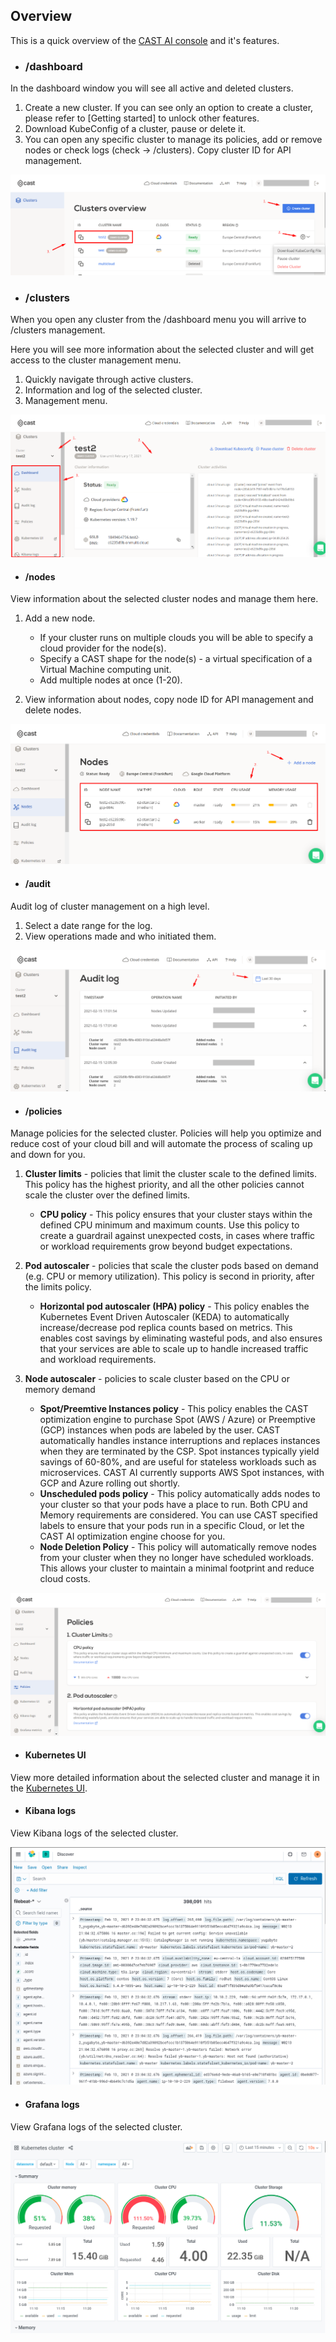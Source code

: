 ## Overview

This is a quick overview of the [CAST AI console](https://console.cast.ai) and it's features.

- ### /dashboard

In the dashboard window you will see all active and deleted clusters.

1. Create a new cluster. If you can see only an option to create a cluster, please refer to [Getting started] to unlock other features.
2. Download KubeConfig of a cluster, pause or delete it.
3. You can open any specific cluster to manage its policies, add or remove nodes or check logs (check -> /clusters). Copy cluster ID for API management.

![](images/dashboard.png)

- ### /clusters

When you open any cluster from the /dashboard menu you will arrive to /clusters management.

Here you will see more information about the selected cluster and will get access to the cluster management menu.

1. Quickly navigate through active clusters.
2. Information and log of the selected cluster.
3. Management menu.

![](images/clusters.png)

  - #### /nodes
  
  View information about the selected cluster nodes and manage them here.
  
  1. Add a new node.
     - If your cluster runs on multiple clouds you will be able to specify a cloud provider for the node(s).
     - Specify a CAST shape for the node(s) - a virtual specification of a Virtual Machine computing unit.
     - Add multiple nodes at once (1-20).
     
  2. View information about nodes, copy node ID for API management and delete nodes.
  
![](images/nodes.png)
  
  - #### /audit
  
  Audit log of cluster management on a high level.
  
  1. Select a date range for the log.
  2. View operations made and who initiated them.
  
![](images/auditlog.png)
  
  - #### /policies
  
  Manage policies for the selected cluster. Policies will help you optimize and reduce cost of your cloud bill and will automate the process of scaling up and down for you.
  
  1. **Cluster limits** - policies that limit the cluster scale to the defined limits. This policy has the highest priority, and all the other policies cannot scale the cluster over the defined limits.
     - **CPU policy** - This policy ensures that your cluster stays within the defined CPU minimum and maximum counts. Use this policy to create a guardrail against unexpected costs, in cases where traffic or workload requirements grow beyond budget expectations.

  2. **Pod autoscaler** - policies that scale the cluster pods based on demand (e.g. CPU or memory utilization). This policy is second in priority, after the limits policy.
     - **Horizontal pod autoscaler (HPA) policy** - This policy enables the Kubernetes Event Driven Autoscaler (KEDA) to automatically increase/decrease pod replica counts based on metrics. This enables cost savings by eliminating wasteful pods, and also ensures that your services are able to scale up to handle increased traffic and workload requirements.

  3. **Node autoscaler** - policies to scale cluster based on the CPU or memory demand
     - **Spot/Preemtive Instances policy** - This policy enables the CAST optimization engine to purchase Spot (AWS / Azure) or Preemptive (GCP) instances when pods are labeled by the user. CAST automatically handles instance interruptions and replaces instances when they are terminated by the CSP. Spot instances typically yield savings of 60-80%, and are useful for stateless workloads such as microservices. CAST AI currently supports AWS Spot instances, with GCP and Azure rolling out shortly.
     - **Unscheduled pods policy** - This policy automatically adds nodes to your cluster so that your pods have a place to run. Both CPU and Memory requirements are considered. You can use CAST specified labels to ensure that your pods run in a specific Cloud, or let the CAST AI optimization engine choose for you.
     - **Node Deletion Policy** - This policy will automatically remove nodes from your cluster when they no longer have scheduled workloads. This allows your cluster to maintain a minimal footprint and reduce cloud costs.
  
![](images/policies.png)
  
  - #### Kubernetes UI
  
  View more detailed information about the selected cluster and manage it in the [Kubernetes UI](https://kubernetes.io/docs/tasks/access-application-cluster/web-ui-dashboard/).
  
  - #### Kibana logs
  
  View Kibana logs of the selected cluster.
  
  ![](images/kibana.png)
  
  - #### Grafana logs
  
  View Grafana logs of the selected cluster.
  
  ![](images/grafana.png)
  
  
  
  

